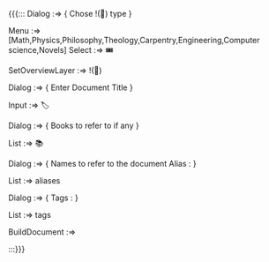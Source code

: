 {{{:::
Dialog :=> {
Chose !(🎫) type 
}

Menu :=>[Math,Physics,Philosophy,Theology,Carpentry,Engineering,Computer science,Novels] 
Select :=> 🎟️

SetOverviewLayer :=> !(🎫)

Dialog :=> {
Enter Document Title 
}

Input :=> 🏷️

Dialog :=> {
Books to refer to if any
}

List :=> 📚

Dialog :=> {
Names to refer to the document
Alias : 
}

List :=> aliases

Dialog :=> {
Tags :
}

List :=> tags

BuildDocument :=>

:::}}}